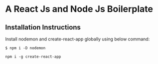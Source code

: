 # A React Js and Node Js Boilerplate
## Installation Instructions

Install nodemon and create-react-app globally using below command:

`$ npm i -D nodemon`

`npm i -g create-react-app`

